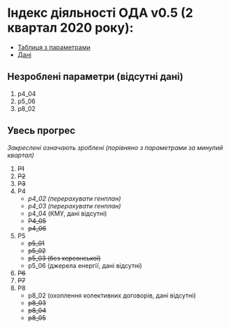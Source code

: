 # Індекс діяльності ОДА v0.5 (2 квартал 2020 року): 

* [Таблиця з параметрами](https://docs.google.com/spreadsheets/d/1ceBKHWzE51ogxC5EFibUah67H05VMdyqYlmkYtJtAa0/edit?usp=sharing)
* [Дані](https://drive.google.com/drive/folders/139xreTx0BqZTgCuHNOB6lPPRPbiHQ5Eu?usp=sharing)

## Незроблені параметри (відсутні дані)
1. p4_04
1. p5_06
4. p8_02

## Увесь прогрес
*Закреслені означають зроблені (порівняно з параметрами за минулий квартал)*
1. ~~P1~~
2. ~~P2~~
3. ~~P3~~
4. P4
    * *p4_02 (перерахувати генплан)*
    * *p4_03 (перерахувати генплан)*
    * p4_04 (КМУ, дані відсутні)
    * ~~P4_05~~
    * ~~p4_06~~
5. P5
    * ~~p5_01~~
    * ~~p5_02~~
    * ~~p5_03 (без херсонської)~~
    * p5_06 (джерела енергії, дані відсутні)
6. ~~P6~~
7. ~~P7~~
8. P8
    * p8_02 (охоплення колективних договорів, дані відсутні)
    * ~~p8_03~~
    * ~~p8_04~~
    * ~~p8_05~~


